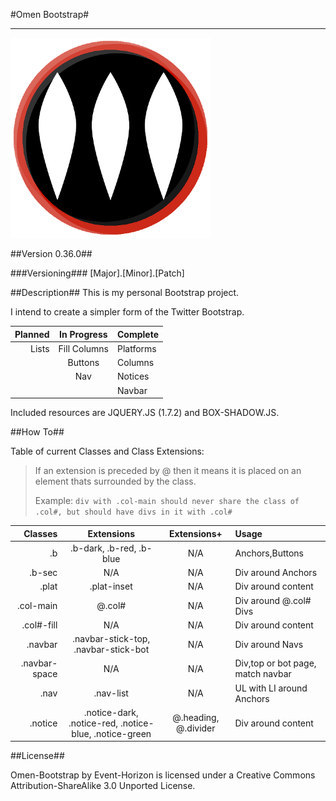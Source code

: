 #Omen Bootstrap#
***

![Omen Logo](https://github.com/Event-Horizon/Omen-Bootstrap/raw/master/styles/omen-med.png)

##Version 0.36.0##

###Versioning###
[Major].[Minor].[Patch]

##Description##
This is my personal Bootstrap project. 

I intend to create a simpler form of the Twitter Bootstrap. 

Planned | In Progress  | Complete
-------:|:------------:|:-------
 Lists  | Fill Columns | Platforms
        | Buttons      | Columns
        | Nav          | Notices
        |              | Navbar

Included resources are JQUERY.JS (1.7.2) and BOX-SHADOW.JS.

##How To##

Table of current Classes and Class Extensions:

> If an extension is preceded by @ then it means it is placed on an element thats surrounded by the class.
> 
> Example: `div with .col-main should never share the class of .col#, but should have divs in it with .col#`

 Classes       | Extensions                                              | Extensions+          | Usage
--------------:|:-------------------------------------------------------:|:--------------------:|:--------
 .b            | .b-dark, .b-red, .b-blue                                | N/A                  | Anchors,Buttons
 .b-sec        | N/A                                                     | N/A                  | Div around Anchors
 .plat         | .plat-inset                                             | N/A                  | Div around content
 .col-main     | @.col#                                                  | N/A                  | Div around @.col# Divs
 .col#-fill    | N/A                                                     | N/A                  | Div around content
 .navbar       | .navbar-stick-top, .navbar-stick-bot                    | N/A                  | Div around Navs
 .navbar-space | N/A                                                     | N/A                  | Div,top or bot page, match navbar
 .nav          | .nav-list                                               | N/A                  | UL with LI around Anchors
 .notice       | .notice-dark, .notice-red, .notice-blue, .notice-green  | @.heading, @.divider | Div around content

##License##

Omen-Bootstrap by Event-Horizon is licensed under a Creative Commons Attribution-ShareAlike 3.0 Unported License.